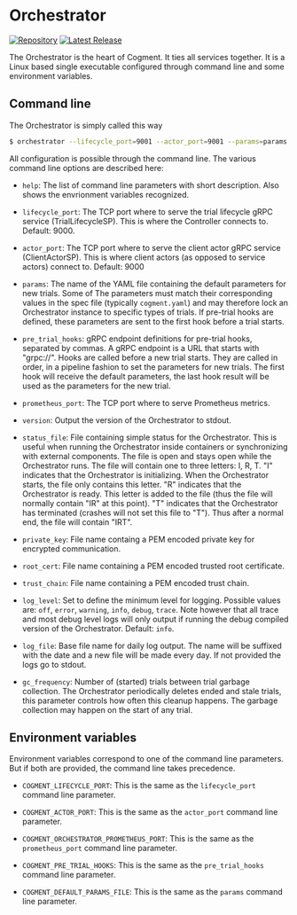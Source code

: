 # Orchestrator

[![Repository](https://img.shields.io/badge/repository-cogment%2Fcogment--orchestrator-%23ffb400?style=flat-square&logo=github)](https://github.com/cogment/cogment-orchestrator) [![Latest Release](https://img.shields.io/docker/v/cogment/orchestrator?sort=semver&style=flat-square)](https://hub.docker.com/repository/docker/cogment/orchestrator)

The Orchestrator is the heart of Cogment. It ties all services together. It is a Linux based single executable configured through command line and some environment variables.

## Command line

The Orchestrator is simply called this way

```bash
$ orchestrator --lifecycle_port=9001 --actor_port=9001 --params=params.yaml --pre_trial_hooks=grpc://config:9001
```

All configuration is possible through the command line. The various command line options are described here:

-   `help`: The list of command line parameters with short description. Also shows the envrionment variables recognized.
-   `lifecycle_port`: The TCP port where to serve the trial lifecycle gRPC service (TrialLifecycleSP). This is where the Controller connects to. Default: 9000.
-   `actor_port`: The TCP port where to serve the client actor gRPC service (ClientActorSP). This is where client actors (as opposed to service actors) connect to. Default: 9000

-   `params`: The name of the YAML file containing the default parameters for new trials. Some of The parameters must match their corresponding values in the spec file (typically `cogment.yaml`) and may therefore lock an Orchestrator instance to specific types of trials. If pre-trial hooks are defined, these parameters are sent to the first hook before a trial starts.

-   `pre_trial_hooks`: gRPC endpoint definitions for pre-trial hooks, separated by commas. A gRPC endpoint is a URL that starts with "grpc://". Hooks are called before a new trial starts. They are called in order, in a pipeline fashion to set the parameters for new trials. The first hook will receive the default parameters, the last hook result will be used as the parameters for the new trial.

-   `prometheus_port`: The TCP port where to serve Prometheus metrics.

-   `version`: Output the version of the Orchestrator to stdout.

-   `status_file`: File containing simple status for the Orchestrator. This is useful when running the Orchestrator inside containers or synchronizing with external components. The file is open and stays open while the Orchestrator runs. The file will contain one to three letters: I, R, T. "I" indicates that the Orchestrator is initializing. When the Orchestrator starts, the file only contains this letter. "R" indicates that the Orchestrator is ready. This letter is added to the file (thus the file will normally contain "IR" at this point). "T" indicates that the Orchestrator has terminated (crashes will not set this file to "T"). Thus after a normal end, the file will contain "IRT".

-   `private_key`: File name containg a PEM encoded private key for encrypted communication.

-   `root_cert`: File name containing a PEM encoded trusted root certificate.

-   `trust_chain`: File name containing a PEM encoded trust chain.

-   `log_level`: Set to define the minimum level for logging. Possible values are: `off`, `error`, `warning`, `info`, `debug`, `trace`. Note however that all trace and most debug level logs will only output if running the debug compiled version of the Orchestrator. Default: `info`.

-   `log_file`: Base file name for daily log output. The name will be suffixed with the date and a new file will be made every day. If not provided the logs go to stdout.

-   `gc_frequency`: Number of (started) trials between trial garbage collection. The Orchestrator periodically deletes ended and stale trials, this parameter controls how often this cleanup happens. The garbage collection may happen on the start of any trial.

## Environment variables

Environment variables correspond to one of the command line parameters. But if both are provided, the command line takes precedence.

-   `COGMENT_LIFECYCLE_PORT`: This is the same as the `lifecycle_port` command line parameter.

-   `COGMENT_ACTOR_PORT`: This is the same as the `actor_port` command line parameter.

-   `COGMENT_ORCHESTRATOR_PROMETHEUS_PORT`: This is the same as the `prometheus_port` command line parameter.

-   `COGMENT_PRE_TRIAL_HOOKS`: This is the same as the `pre_trial_hooks` command line parameter.

-   `COGMENT_DEFAULT_PARAMS_FILE`: This is the same as the `params` command line parameter.
